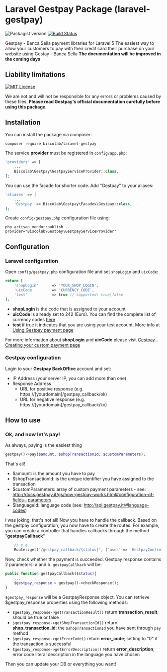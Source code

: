 # Laravel Gestpay Package (laravel-gestpay)
![Packagist version](https://img.shields.io/packagist/v/biscolab/laravel-gestpay.svg) [![Build Status](https://semaphoreci.com/api/v1/biscolab/laravel-gestpay/branches/v1/shields_badge.svg)](https://semaphoreci.com/biscolab/laravel-gestpay)

Gestpay - Banca Sella payment libraries for Laravel 5
The easiest way to allow your customers to pay with their credit card their purchase on your website using Gestay - Banca Sella
**The documentation will be improved in the coming days**

## Liability limitations
[![MIT License](https://img.shields.io/github/license/biscolab/laravel-gestpay.svg)](https://github.com/biscolab/laravel-gestpay/blob/master/LICENSE)

We are not and will not be responsible for any errors or problems caused by these files. **Please read Gestpay's official documentation carefully before using this package**.

## Installation

You can install the package via composer:
```sh
composer require biscolab/laravel-gestpay
```
The service **provider** must be registered in `config/app.php`:
```php
'providers' => [
    ...
    Biscolab\Gestpay\GestpayServiceProvider::class,
];
```
You can use the facade for shorter code. Add "Gestpay" to your aliases:
```php
'aliases' => [
    ...
    'Gestpay' => Biscolab\Gestpay\Facades\Gestpay::class,
];
```
Create `config/gestpay.php` configuration file using:
```su
php artisan vendor:publish --provider="Biscolab\Gestpay\GestpayServiceProvider"
```

## Configuration

### Laravel configuration
Open `config/gestpay.php` configuration file and set `shopLogin` and `uicCode`:
```php
return [
    'shopLogin'      => 'YOUR_SHOP_LOGIN',
    'uicCode'        => 'CURRENCY_CODE',
    'test'           => true // supported: true|false 
];
```
- **shopLogin** is the code that is assigned to your account
- **uicCode** is already set to 242 (Euro). You can find the complete list of currency codes [here](http://api.gestpay.it/#currency-codes)
- **test** if true it indicates that you are using your test account. More info at [Using Gestpay payment page ](http://docs.gestpay.it/pay/using-banca-sella-payment-page.html)

For more information about **shopLogin** and **uicCode** please visit [Gestpay - Creating your custom payment page](http://docs.gestpay.it/pay/creating-your-custom-payment-page.html)

### Gestpay configuration
Login to your **Gestpay BackOffice** account and set:
- IP Address (your server IP, you can add more than one)
- Response Address 
    -  URL for positive response (e.g. https://[yourdomain]/gestpay_callback/ok) 
    -  URL for negative response (e.g. https://[yourdomain]/gestpay_callback/ko)

## How to use
### Ok, and now let's pay!
As always, paying is the easiest thing
```php
gestpay()->pay($amount, $shopTransactionId, $customParameters);
```
That's all! 
- $amount: is the amount you have to pay
- $shopTransactionId: is the unique identifier you have assigned to the transaction
- $customParameters: array of custom payment parameters - see: http://docs.gestpay.it/gs/how-gestpay-works.html#configuration-of-fields--parameters
- $languageId: language code (see: http://api.gestpay.it/#language-codes) 
 
I was joking, that's not all! Now you have to handle the callback.
Based on the gestpay configuration, you now have to create the routes. For example, you can create a controller that handles callbacks through the method "**gestpayCallback**"
```php
    // e.g.
    Route::get('/gestpay_callback/{status}', ['uses' => 'GestpayController@gestpayCallback']);
```
Now, check whether the payment is succeeded. Gestpay response contains 2 parameters: a and b. `gestpayCallback` will be:
```php
public function gestpayCallback($status){
    ...
    $gestpay_response = gestpay()->checkResponse();
}
```
`$gestpay_response` will be a GestpayResponse object. You can retrieve $gestpay_response properties using the following methods:
- `$gestpay_response->getTransactionResult()` return **transaction_result**; should be true or false
- `$gestpay_response->getShopTransactionId()` return **shop_transaction_id**; the `$shopTransactionId` you have sent through `pay` method
- `$gestpay_response->getErrorCode()` return **error_code**; setting to "0" if the transaction is successful
- `$gestpay_response->getErrorDescription()` return **error_description**; error code literal description in the language you have chosen

Then you can update your DB or everything you want!